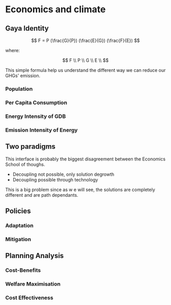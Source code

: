 # Economics and climate

## Gaya Identity

$$
F = P (\frac{G}{P}) (\frac{E}{G}) (\frac{F}{E})
$$

where:

$$
F \\
P \\
G \\
E \\
$$

This simple formula help us understand the different way we can reduce our GHGs' emission.

### Population

### Per Capita Consumption

### Energy Intensity of GDB

### Emission Intensity of Energy

## Two paradigms

This interface is probably the biggest disagreement between the Economics School of thoughs.

- Decoupling not possible, only solution degrowth
- Decoupling possible through technology

This is a big problem since as w e will see, the solutions are completely different and are path dependants.

## Policies

### Adaptation

### Mitigation

## Planning Analysis

### Cost-Benefits

### Welfare Maximisation

### Cost Effectiveness
